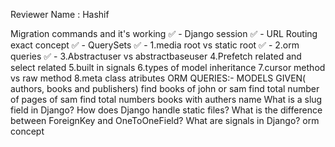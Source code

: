Reviewer Name : Hashif 

Migration commands and it's working ✅ -
Django session ✅ -
URL Routing exact concept ✅ -
QuerySets ✅ -
1.media root vs static root ✅ -
2.orm queries ✅ -
3.Abstractuser vs abstractbaseuser
4.Prefetch related and select related
5.built in signals
6.types of model inheritance
7.cursor method vs raw method 
8.meta class atributes
ORM QUERIES:- MODELS GIVEN( authors, books and publishers) 
find books of john or sam
find total number of pages of sam
find total numbers books with authers name
What is a slug field in Django?
How does Django handle static files?
What is the difference between ForeignKey and OneToOneField?
What are signals in Django?
orm concept
